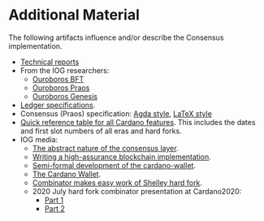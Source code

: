 # Additional Material

The following artifacts influence and/or describe the Consensus implementation.

<!-- xrefcheck: ignore link -->
* [Technical reports](./technical_reports)
* From the IOG researchers:
    * [Ouroboros BFT][ouroboros-bft]
    * [Ouroboros Praos][ouroboros-praos]
    * [Ouroboros Genesis][ouroboros-genesis]
* [Ledger specifications][cardano-ledger].
* Consensus (Praos) specification:
    <!-- xrefcheck: ignore link -->
    [Agda style](/pdfs/consensus-spec-agda.pdf),
    <!-- xrefcheck: ignore link -->
    [LaTeX style](/pdfs/consensus-spec.pdf)
* [Quick reference table for all Cardano features](https://github.com/cardano-foundation/CIPs/blob/master/CIP-0059/feature-table.md).
  This includes the dates and first slot numbers of all eras and hard forks.
* IOG media:
    * [The abstract nature of the consensus layer](https://iohk.io/en/blog/posts/2020/05/28/the-abstract-nature-of-the-consensus-layer/).
    * [Writing a high-assurance blockchain implementation](https://iohk.io/en/blog/posts/2017/11/03/writing-a-high-assurance-blockchain-implementation/).
    * [Semi-formal development of the cardano-wallet](https://iohk.io/en/blog/posts/2018/06/04/semi-formal-development-the-cardano-wallet/).
    * [The Cardano Wallet](https://www.youtube.com/watch?v=6VWCB0_uLLw).
    * [Combinator makes easy work of Shelley hard fork](https://iohk.io/en/blog/posts/2020/05/07/combinator-makes-easy-work-of-shelley-hard-fork/).
    * 2020 July hard fork combinator presentation at Cardano2020:
        * [Part 1](https://www.youtube.com/watch?v=D8OTZULEsaI)
        * [Part 2](https://www.youtube.com/watch?v=wNZq6VPLIXg)

[ouroboros-bft]: https://iohk.io/en/research/library/papers/ouroboros-bfta-simple-byzantine-fault-tolerant-consensus-protocol/
[ouroboros-praos]: https://iohk.io/en/research/library/papers/ouroboros-praosan-adaptively-securesemi-synchronous-proof-of-stake-protocol/
[ouroboros-genesis]: https://iohk.io/en/research/library/papers/ouroboros-genesiscomposable-proof-of-stake-blockchains-with-dynamic-availability/
[consensus-report]: https://ouroboros-consensus.cardano.intersectmbo.org/pdfs/report.pdf
[network-report]: https://ouroboros-network.cardano.intersectmbo.org/pdfs/network-design/
[cardano-ledger]: https://github.com/IntersectMBO/cardano-ledger/
